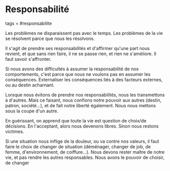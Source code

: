# Responsabilité
tags = #responsabilite

Les problèmes ne disparaissent pas avec le temps. Les problèmes de la vie se résolvent parce que nous les résolvons.

Il s'agit de prendre ses responsabilités et d'affirmer qu'une part nous revient, et que sans rien faire, il ne se passe rien, et rien ne s'améliore. Il faut savoir s'affronter.

Si nous avons des difficultés à assumer la responsabilité de nos comportements, c'est parce que nous ne voulons pas en assumer les conséquences. Externaliser les conséquences liés à des facteurs externes, ou au destin acharnant.

Lorsque nous évitons de prendre nos responsabilités, nous les transmettons à d'autres. Mais ce faisant, nous confions notre pouvoir aux autres (destin, patron, société...), et de fait notre liberté également. Nous nous mettons sous la coupe d'un autre.

En guérissant, on apprend que toute la vie est question de choix/de décisions. En l'acceptant, alors nous devenons libres. Sinon nous restons victimes.

Si une situation nous inflige de la douleur, ou va contre nos valeurs, il faut faire le choix de changer de situation (déménager, changer de job, de femme, d'environnement, de coiffure...). Nous devons rester maître de notre vie, et pas rendre les autres responsables. Nous avons le pouvoir de choisir, de changer

